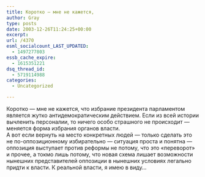 ```yaml
---
title: Коротко — мне не кажется,
author: Gray
type: posts
date: 2003-12-26T11:24:25+00:00
excerpt:
url: /4370
esml_socialcount_LAST_UPDATED:
  - 1497277803
essb_cache_expire:
  - 1615351221
dsq_thread_id:
  - 5719114988
categories:
  - Uncategorized

---
```








Коротко &#8212; мне не кажется, что избрание президента парламентом является жутко антидемократическим действием. Если из всей истории вычленить персоналии, то ничего особо страшного не происходит &#8212; меняется форма избрания органов власти.  
А вот если вернуть на место конкретных людей &#8212; только сделать это не по-оппозиционному избирательно &#8212; ситуация проста и понятна &#8212; оппозиция выступает против реформы не потому, что это &#171;переворот&#187; и прочее, а токмо лишь потому, что новая схема лишает возможности нынешних представителей оппозиции в нынешних условиях легально придти к власти. К реальной власти, я имею в виду&#8230;